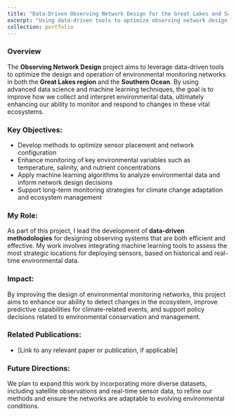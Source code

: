```yaml
---
title: "Data-Driven Observing Network Design for the Great Lakes and Southern Ocean"
excerpt: "Using data-driven tools to optimize observing network design for enhanced environmental monitoring in the Great Lakes region and Southern Ocean."
collection: portfolio
---
```


### Overview
The **Observing Network Design** project aims to leverage data-driven tools to optimize the design and operation of environmental monitoring networks in both the **Great Lakes region** and the **Southern Ocean**. By using advanced data science and machine learning techniques, the goal is to improve how we collect and interpret environmental data, ultimately enhancing our ability to monitor and respond to changes in these vital ecosystems.

### Key Objectives:
- Develop methods to optimize sensor placement and network configuration
- Enhance monitoring of key environmental variables such as temperature, salinity, and nutrient concentrations
- Apply machine learning algorithms to analyze environmental data and inform network design decisions
- Support long-term monitoring strategies for climate change adaptation and ecosystem management

### My Role:
As part of this project, I lead the development of **data-driven methodologies** for designing observing systems that are both efficient and effective. My work involves integrating machine learning tools to assess the most strategic locations for deploying sensors, based on historical and real-time environmental data.

### Impact:
By improving the design of environmental monitoring networks, this project aims to enhance our ability to detect changes in the ecosystem, improve predictive capabilities for climate-related events, and support policy decisions related to environmental conservation and management.

### Related Publications:
- [Link to any relevant paper or publication, if applicable]

### Future Directions:
We plan to expand this work by incorporating more diverse datasets, including satellite observations and real-time sensor data, to refine our methods and ensure the networks are adaptable to evolving environmental conditions.
